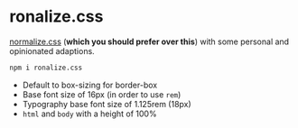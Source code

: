 # ronalize.css

[normalize.css](https://github.com/necolas/normalize.css) (**which you should prefer over this**) with some personal and opinionated adaptions.

```sh
npm i ronalize.css
```

- Default to box-sizing for border-box
- Base font size of 16px (in order to use `rem`)
- Typography base font size of 1.125rem (18px)
- `html` and `body` with a height of 100%
